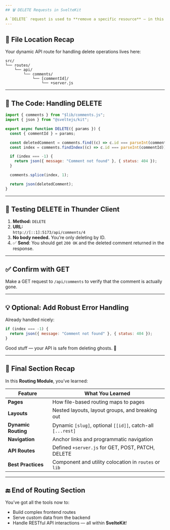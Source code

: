 ```yaml
---
## 🗑️ DELETE Requests in SvelteKit

A `DELETE` request is used to **remove a specific resource** — in this case, a comment by its ID.
---
```


## 📁 File Location Recap

Your dynamic API route for handling delete operations lives here:

```
src/
└── routes/
    └── api/
        └── comments/
            └── [commentId]/
                └── +server.js
```

---

## 🧠 The Code: Handling DELETE

```js
import { comments } from "$lib/comments.js";
import { json } from "@sveltejs/kit";

export async function DELETE({ params }) {
  const { commentId } = params;

  const deletedComment = comments.find((c) => c.id === parseInt(commentId));
  const index = comments.findIndex((c) => c.id === parseInt(commentId));

  if (index === -1) {
    return json({ message: "Comment not found" }, { status: 404 });
  }

  comments.splice(index, 1);

  return json(deletedComment);
}
```

---

## 🧪 Testing DELETE in Thunder Client

1. **Method:** `DELETE`
2. **URL:**  
   `http://[::1]:5173/api/comments/4`
3. **No body needed.** You’re only deleting by ID.
4. ✅ **Send**: You should get `200 OK` and the deleted comment returned in the response.

---

## ✅ Confirm with GET

Make a GET request to `/api/comments` to verify that the comment is actually gone.

---

## 💡 Optional: Add Robust Error Handling

Already handled nicely:

```js
if (index === -1) {
  return json({ message: "Comment not found" }, { status: 404 });
}
```

Good stuff — your API is safe from deleting ghosts. 👻

---

## 🧾 Final Section Recap

In this **Routing Module**, you’ve learned:

| Feature             | What You Learned                                           |
| ------------------- | ---------------------------------------------------------- |
| **Pages**           | How file-based routing maps to pages                       |
| **Layouts**         | Nested layouts, layout groups, and breaking out            |
| **Dynamic Routing** | Dynamic `[slug]`, optional `[[id]]`, catch-all `[...rest]` |
| **Navigation**      | Anchor links and programmatic navigation                   |
| **API Routes**      | Defined `+server.js` for GET, POST, PATCH, DELETE          |
| **Best Practices**  | Component and utility colocation in `routes` or `lib`      |

---

## 🔚 End of Routing Section

You’ve got all the tools now to:

- Build complex frontend routes
- Serve custom data from the backend
- Handle RESTful API interactions — all within **SvelteKit**!
